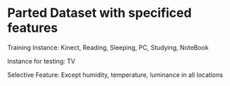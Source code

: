 #	Parted Dataset with specificed features

Training Instance: Kinect, Reading, Sleeping, PC, Studying, NoteBook

Instance for testing: TV

Selective Feature: Except humidity, temperature, luminance in all locations